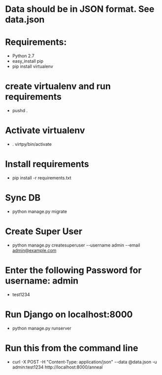 # Data should be in JSON format. See data.json

# Requirements:
* Python 2.7
* easy_install pip
* pip install virtualenv

# create virtualenv and run requirements
* pushd .

# Activate virtualenv
* . virtpy/bin/activate

# Install requirements
* pip install -r requirements.txt
# Sync DB
* python manage.py migrate
# Create Super User
* python manage.py createsuperuser --username admin --email admin@example.com

# Enter the following Password for username: admin
* test1234

# Run Django on localhost:8000
* python manage.py runserver

# Run this from the command line
* curl -X POST -H "Content-Type: application/json" --data @data.json -u admin:test1234 http://localhost:8000/anneal
